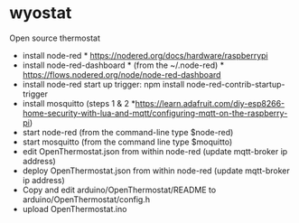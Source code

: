 # wyostat
Open source thermostat

* install node-red
           * https://nodered.org/docs/hardware/raspberrypi
* install node-red-dashboard
   	   * (from the ~/.node-red)
	   * https://flows.nodered.org/node/node-red-dashboard
* install node-red start up trigger: npm install node-red-contrib-startup-trigger
* install mosquitto (steps 1 & 2
           *https://learn.adafruit.com/diy-esp8266-home-security-with-lua-and-mqtt/configuring-mqtt-on-the-raspberry-pi)
* start node-red (from the command-line type $node-red)
* start mosquitto (from the command line type $moquitto)
* edit OpenThermostat.json from within node-red (update mqtt-broker ip address)
* deploy OpenThermostat.json from within node-red (update mqtt-broker ip address)
* Copy and edit arduino/OpenThermostat/README to arduino/OpenThermostat/config.h
* upload OpenThermostat.ino
